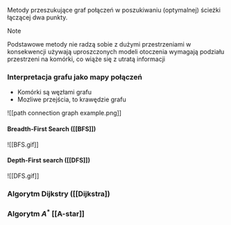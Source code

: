 Metody przeszukujące graf połączeń w poszukiwaniu (optymalnej) ścieżki łączącej dwa punkty.
>[!NOTE]
> Podstawowe metody nie radzą sobie z dużymi przestrzeniami
> w konsekwencji używają uproszczonych modeli otoczenia
> wymagają podziału przestrzeni na komórki, co wiąże się z utratą informacji
### Interpretacja grafu jako mapy połączeń
- Komórki są węzłami grafu
- Mozliwe przejścia, to krawędzie grafu

![[path connection graph example.png]]


####  Breadth-First Search ([[BFS]])

![[BFS.gif]]
#### Depth-First search ([[DFS]]) 
![[DFS.gif]]
### Algorytm Dijkstry ([[Dijkstra])
### Algorytm $A^*$ [[A-star]]

